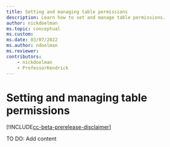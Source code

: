 ```yaml
---
title: Setting and managing table permissions
description: Learn how to set and manage table permissions.
author: nickdoelman
ms.topic: conceptual
ms.custom: 
ms.date: 03/07/2022
ms.author: ndoelman
ms.reviewer:
contributors:
    - nickdoelman
    - ProfessorKendrick
---
```


# Setting and managing table permissions

[!INCLUDE[cc-beta-prerelease-disclaimer](../includes/cc-beta-prerelease-disclaimer.md)]

TO DO: Add content




